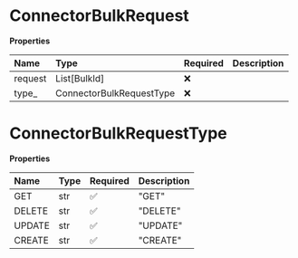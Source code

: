 # ConnectorBulkRequest

**Properties**

| Name    | Type                     | Required | Description |
| :------ | :----------------------- | :------- | :---------- |
| request | List[BulkId]             | ❌       |             |
| type\_  | ConnectorBulkRequestType | ❌       |             |

# ConnectorBulkRequestType

**Properties**

| Name   | Type | Required | Description |
| :----- | :--- | :------- | :---------- |
| GET    | str  | ✅       | "GET"       |
| DELETE | str  | ✅       | "DELETE"    |
| UPDATE | str  | ✅       | "UPDATE"    |
| CREATE | str  | ✅       | "CREATE"    |

